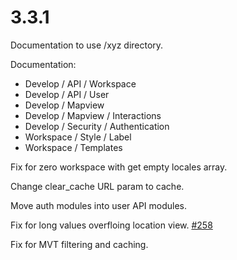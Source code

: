 # 3.3.1

Documentation to use /xyz directory.

Documentation:

  - Develop / API / Workspace
  - Develop / API / User
  - Develop / Mapview
  - Develop / Mapview / Interactions
  - Develop / Security / Authentication
  - Workspace / Style / Label
  - Workspace / Templates

Fix for zero workspace with get empty locales array.

Change clear_cache URL param to cache.

Move auth modules into user API modules.

Fix for long values overfloing location view. [#258](https://github.com/GEOLYTIX/xyz/issues/258)

Fix for MVT filtering and caching.